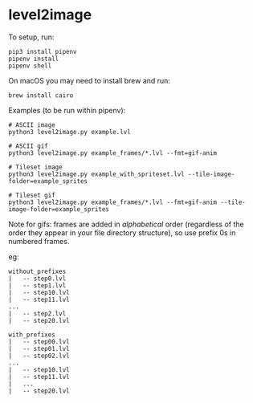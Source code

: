 # level2image

To setup, run:

```
pip3 install pipenv
pipenv install
pipenv shell
```

On macOS you may need to install brew and run:

`brew install cairo`

Examples (to be run within pipenv):
```
# ASCII image
python3 level2image.py example.lvl

# ASCII gif
python3 level2image.py example_frames/*.lvl --fmt=gif-anim

# Tileset image
python3 level2image.py example_with_spriteset.lvl --tile-image-folder=example_sprites

# Tileset gif
python3 level2image.py example_frames/*.lvl --fmt=gif-anim --tile-image-folder=example_sprites
```

Note for gifs: frames are added in _alphabetical_ order (regardless of the order they appear in your file directory structure), so use prefix 0s in numbered frames. 

eg:
```
without_prefixes
|   -- step0.lvl
|   -- step1.lvl
|   -- step10.lvl
|   -- step11.lvl
...
|   -- step2.lvl
|   -- step20.lvl

with_prefixes
|   -- step00.lvl
|   -- step01.lvl
|   -- step02.lvl
...
|   -- step10.lvl
|   -- step11.lvl
|   ...
|   -- step20.lvl
```
